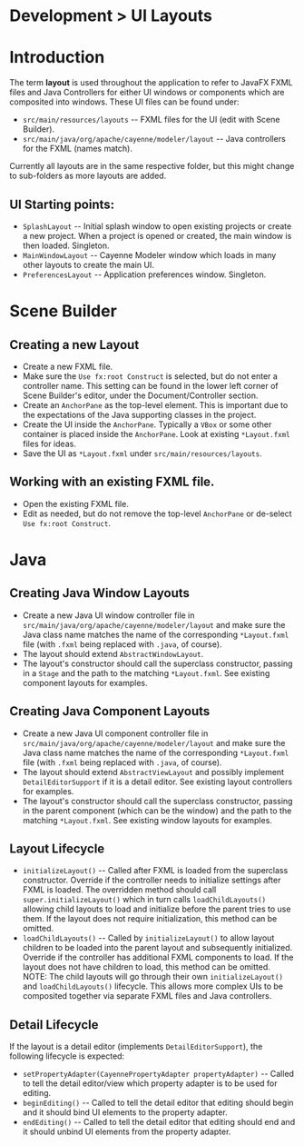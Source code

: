 # Development > UI Layouts

# Introduction
The term **layout** is used throughout the application to refer to JavaFX FXML files and Java Controllers for either UI windows or components which are composited into windows.  These UI files can be found under:

* `src/main/resources/layouts` -- FXML files for the UI (edit with Scene Builder).
* `src/main/java/org/apache/cayenne/modeler/layout` -- Java controllers for the FXML (names match).

Currently all layouts are in the same respective folder, but this might change to sub-folders as more layouts are added.

## UI Starting points:

* `SplashLayout` -- Initial splash window to open existing projects or create a new project.  When a project is opened or created, the main window is then loaded.  Singleton.
* `MainWindowLayout` -- Cayenne Modeler window which loads in many other layouts to create the main UI.
* `PreferencesLayout` -- Application preferences window.  Singleton.

# Scene Builder

## Creating a new Layout

* Create a new FXML file.
* Make sure the `Use fx:root Construct` is selected, but do not enter a controller name.  This setting can be found in the lower left corner of Scene Builder's editor, under the Document/Controller section.
* Create an `AnchorPane` as the top-level element.  This is important due to the expectations of the Java supporting classes in the project.
* Create the UI inside the `AnchorPane`.  Typically a `VBox` or some other container is placed inside the `AnchorPane`.  Look at existing `*Layout.fxml` files for ideas.
* Save the UI as `*Layout.fxml` under `src/main/resources/layouts`.

## Working with an existing FXML file.

* Open the existing FXML file.
* Edit as needed, but do not remove the top-level `AnchorPane` or de-select `Use fx:root Construct`.

# Java

## Creating Java Window Layouts

* Create a new Java UI window controller file in `src/main/java/org/apache/cayenne/modeler/layout` and make sure the Java class name matches the name of the corresponding `*Layout.fxml` file (with `.fxml` being replaced with `.java`, of course).
* The layout should extend `AbstractWindowLayout`.
* The layout's constructor should call the superclass constructor, passing in a `Stage` and the path to the matching `*Layout.fxml`.  See existing component layouts for examples.


## Creating Java Component Layouts

* Create a new Java UI component controller file in `src/main/java/org/apache/cayenne/modeler/layout` and make sure the Java class name matches the name of the corresponding `*Layout.fxml` file (with `.fxml` being replaced with `.java`, of course).
* The layout should extend `AbstractViewLayout` and possibly implement `DetailEditorSupport` if it is a detail editor.  See existing layout controllers for examples.
* The layout's constructor should call the superclass constructor, passing in the parent component (which can be the window) and the path to the matching `*Layout.fxml`.  See existing window layouts for examples.

## Layout Lifecycle

* `initializeLayout()` -- Called after FXML is loaded from the superclass constructor.  Override if the controller needs to initialize settings after FXML is loaded.  The overridden method should call `super.initializeLayout()` which in turn calls `loadChildLayouts()` allowing child layouts to load and initialize before the parent tries to use them.  If the layout does not require initialization, this method can be omitted.
* `loadChildLayouts()` -- Called by `initializeLayout()` to allow layout children to be loaded into the parent layout and subsequently initialized.  Override if the controller has additional FXML components to load.  If the layout does not have children to load, this method can be omitted.  NOTE: The child layouts will go through their own `initializeLayout()` and `loadChildLayouts()` lifecycle.  This allows more complex UIs to be composited together via separate FXML files and Java controllers.

## Detail Lifecycle

If the layout is a detail editor (implements `DetailEditorSupport`), the following lifecycle is expected:

* `setPropertyAdapter(CayennePropertyAdapter propertyAdapter)` -- Called to tell the detail editor/view which property adapter is to be used for editing.
* `beginEditing()` -- Called to tell the detail editor that editing should begin and it should bind UI elements to the property adapter.
* `endEditing()` -- Called to tell the detail editor that editing should end and it should unbind UI elements from the property adapter.

